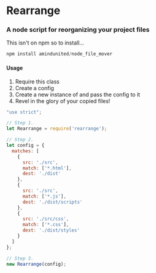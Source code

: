 Rearrange
==============


### A node script for reorganizing your project files

This isn't on npm so to install...

````js
npm install amindunited/node_file_mover
````

#### Usage

1. Require this class
2. Create a config
3. Create a new instance of and pass the config to it
4. Revel in the glory of your copied files!

````js
"use strict";

// Step 1.
let Rearrange = require('rearrange');

// Step 2.
let config = {
  matches: [
    {
      src: './src',
      match: ['*.html'],
      dest: './dist'
    },
    {
      src: './src',
      match: ['*.js'],
      dest: './dist/scripts'
    },
    {
      src: './src/css',
      match: ['*.css'],
      dest: './dist/styles'
    }
  ]
};

// Step 3.
new Rearrange(config);

```` 


